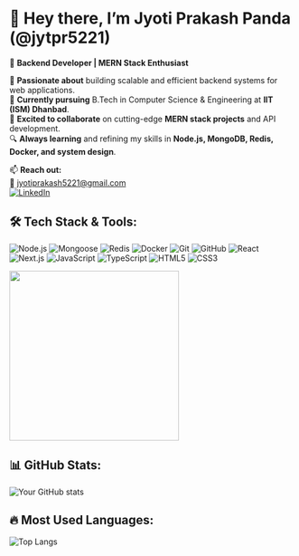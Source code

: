 # 👋 Hey there, I’m Jyoti Prakash Panda (@jytpr5221)  

🚀 **Backend Developer | MERN Stack Enthusiast**  

👀 **Passionate about** building scalable and efficient backend systems for web applications.  
🌱 **Currently pursuing** B.Tech in Computer Science & Engineering at **IIT (ISM) Dhanbad**.   
💞️ **Excited to collaborate** on cutting-edge **MERN stack projects** and API development.  
🔍 **Always learning** and refining my skills in **Node.js, MongoDB, Redis, Docker, and system design**.  

📫 **Reach out:**  
📧 [jyotiprakash5221@gmail.com](mailto:jyotiprakash5221@gmail.com)  
[![LinkedIn](https://img.shields.io/badge/-LinkedIn-blue?style=flat&logo=Linkedin)](https://www.linkedin.com/in/jyoti-prakash-panda-86055a286/)  

## 🛠️ Tech Stack & Tools:
![Node.js](https://img.shields.io/badge/-Node.js-339933?style=flat&logo=node.js)
![Mongoose](https://img.shields.io/badge/-Mongoose-880000?style=flat&logo=mongoose)
![Redis](https://img.shields.io/badge/-Redis-DC382D?style=flat&logo=redis)
![Docker](https://img.shields.io/badge/-Docker-2496ED?style=flat&logo=docker)
![Git](https://img.shields.io/badge/-Git-F05032?style=flat&logo=git)
![GitHub](https://img.shields.io/badge/-GitHub-181717?style=flat&logo=github)
![React](https://img.shields.io/badge/-React-61DAFB?style=flat&logo=react)
![Next.js](https://img.shields.io/badge/-Next.js-000000?style=flat&logo=next.js)
![JavaScript](https://img.shields.io/badge/-JavaScript-F7DF1E?style=flat&logo=javascript)
![TypeScript](https://img.shields.io/badge/-TypeScript-3178C6?style=flat&logo=typescript)
![HTML5](https://img.shields.io/badge/-HTML5-E34F26?style=flat&logo=html5)
![CSS3](https://img.shields.io/badge/-CSS3-1572B6?style=flat&logo=css3)


<img src="https://user-images.githubusercontent.com/74038190/235224431-e8c8c12e-6826-47f1-89fb-2ddad83b3abf.gif" width="300px" />

## 📊 GitHub Stats:
![Your GitHub stats](https://github-readme-stats.vercel.app/api?username=jytpr5221&show_icons=true&theme=dark)

## 🔥 Most Used Languages:
![Top Langs](https://github-readme-stats.vercel.app/api/top-langs/?username=jytpr5221&layout=compact)

